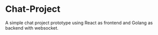# Chat-Project

A simple chat project prototype using React as frontend and Golang as backend with websocket.
